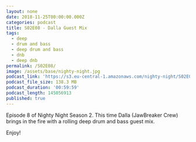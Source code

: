 ```yaml
---
layout: none
date: 2018-11-25T00:00:00.000Z
categories: podcast
title: S02E08 - Dalla Guest Mix
tags:
  - deep
  - drum and bass
  - deep drum and bass
  - dnb
  - deep dnb
permalink: /S02E08/
image: /assets/base/nighty-night.jpg
podcast_link: 'https://s3.eu-central-1.amazonaws.com/nighty-night/S02E08.mp3'
podcast_file_size: 138.3 MB
podcast_duration: '00:59:59'
podcast_length: 145056913
published: true
---
```

Episode 8 of Nighty Night Season 2. This time Dalla (JawBreaker Crew) brings in the fire with a rolling deep drum and bass guest mix.

Enjoy!
